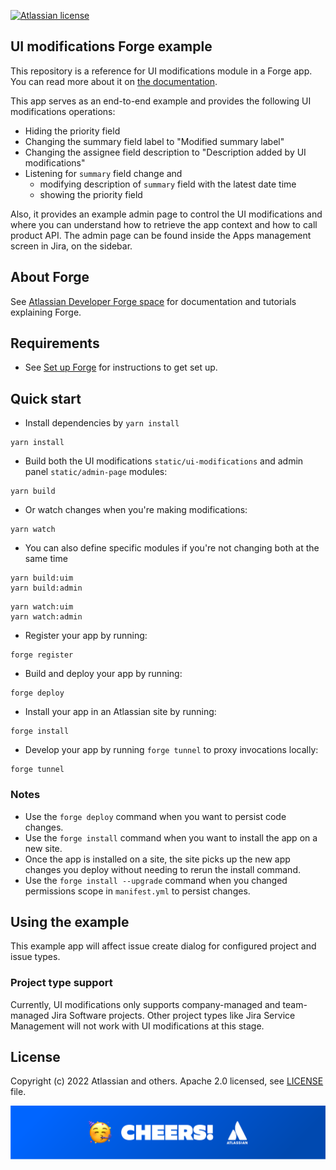 [![Atlassian license](https://img.shields.io/badge/license-Apache%202.0-blue.svg?style=flat-square)](LICENSE)

## UI modifications Forge example

This repository is a reference for UI modifications module in a Forge app. You can read more about
it on
[the documentation](https://developer.atlassian.com/platform/forge/manifest-reference/modules/jira-ui-modifications/).

This app serves as an end-to-end example and provides the following UI modifications operations:

- Hiding the priority field
- Changing the summary field label to "Modified summary label"
- Changing the assignee field description to "Description added by UI modifications"
- Listening for `summary` field change and
  - modifying description of `summary` field with the latest date time
  - showing the priority field

Also, it provides an example admin page to control the UI modifications and where you can understand
how to retrieve the app context and how to call product API. The admin page can be found inside the
Apps management screen in Jira, on the sidebar.

## About Forge

See [Atlassian Developer Forge space](https://developer.atlassian.com/platform/forge) for
documentation and tutorials explaining Forge.

## Requirements

- See [Set up Forge](https://developer.atlassian.com/platform/forge/set-up-forge/) for instructions
  to get set up.

## Quick start

- Install dependencies by `yarn install`

```
yarn install
```

- Build both the UI modifications `static/ui-modifications` and admin panel `static/admin-page`
  modules:

```
yarn build
```

- Or watch changes when you're making modifications:

```
yarn watch
```

- You can also define specific modules if you're not changing both at the same time

```
yarn build:uim
yarn build:admin
```

```
yarn watch:uim
yarn watch:admin
```

- Register your app by running:

```
forge register
```

- Build and deploy your app by running:

```
forge deploy
```

- Install your app in an Atlassian site by running:

```
forge install
```

- Develop your app by running `forge tunnel` to proxy invocations locally:

```
forge tunnel
```

### Notes

- Use the `forge deploy` command when you want to persist code changes.
- Use the `forge install` command when you want to install the app on a new site.
- Once the app is installed on a site, the site picks up the new app changes you deploy without
  needing to rerun the install command.
- Use the `forge install --upgrade` command when you changed permissions scope in `manifest.yml` to
  persist changes.

## Using the example

This example app will affect issue create dialog for configured project and issue types.

### Project type support

Currently, UI modifications only supports company-managed and team-managed Jira Software projects.
Other project types like Jira Service Management will not work with UI modifications at this stage.

## License

Copyright (c) 2022 Atlassian and others. Apache 2.0 licensed, see [LICENSE](LICENSE) file.

[![From Atlassian](https://raw.githubusercontent.com/atlassian-internal/oss-assets/master/banner-cheers.png)](https://www.atlassian.com)
